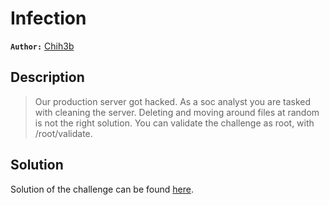 # Infection

**`Author:`** [Chih3b](https://github.com/Ch1h3b)

## Description

> Our production server got hacked. As a soc analyst you are tasked with cleaning the server.
> Deleting and moving around files at random is not the right solution.
> You can validate the challenge as root, with /root/validate.






## Solution
Solution of the challenge can be found [here](solution/).
